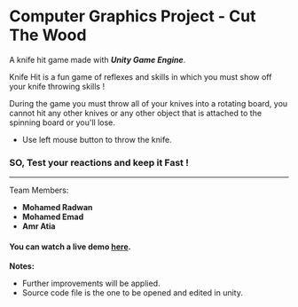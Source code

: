 # Computer Graphics Project - Cut The Wood

A knife hit game made with **_Unity Game Engine_**.

Knife Hit is a fun game of reflexes and skills in which you must show off your knife throwing skills ! 

During the game you must throw all of your knives into a rotating board, you cannot hit any other knives or any other object that is attached to the spinning board or you'll lose.

* Use left mouse button to throw the knife.
### SO, Test your reactions and keep it Fast !
---
Team Members:
- **Mohamed Radwan**
- **Mohamed Emad** 
- **Amr Atia**
#### You can watch a live demo [here].
[here]: https://youtu.be/7U6RFbefhgY
**Notes:**
- Further improvements will be applied.
- Source code file is the one to be opened and edited in unity.
